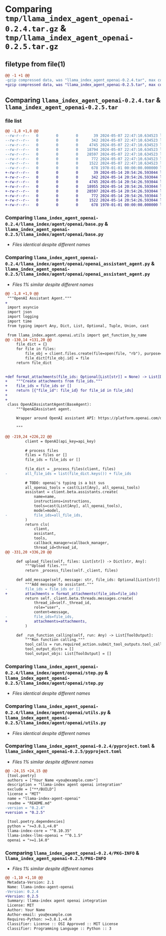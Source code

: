 # Comparing `tmp/llama_index_agent_openai-0.2.4.tar.gz` & `tmp/llama_index_agent_openai-0.2.5.tar.gz`

## filetype from file(1)

```diff
@@ -1 +1 @@
-gzip compressed data, was "llama_index_agent_openai-0.2.4.tar", max compression
+gzip compressed data, was "llama_index_agent_openai-0.2.5.tar", max compression
```

## Comparing `llama_index_agent_openai-0.2.4.tar` & `llama_index_agent_openai-0.2.5.tar`

### file list

```diff
@@ -1,8 +1,8 @@
--rw-r--r--   0        0        0       39 2024-05-07 22:47:10.634523 llama_index_agent_openai-0.2.4/README.md
--rw-r--r--   0        0        0      342 2024-05-07 22:47:10.634523 llama_index_agent_openai-0.2.4/llama_index/agent/openai/__init__.py
--rw-r--r--   0        0        0     4745 2024-05-07 22:47:10.634523 llama_index_agent_openai-0.2.4/llama_index/agent/openai/base.py
--rw-r--r--   0        0        0    18794 2024-05-07 22:47:10.634523 llama_index_agent_openai-0.2.4/llama_index/agent/openai/openai_assistant_agent.py
--rw-r--r--   0        0        0    28597 2024-05-07 22:47:10.634523 llama_index_agent_openai-0.2.4/llama_index/agent/openai/step.py
--rw-r--r--   0        0        0      772 2024-05-07 22:47:10.634523 llama_index_agent_openai-0.2.4/llama_index/agent/openai/utils.py
--rw-r--r--   0        0        0     1522 2024-05-07 22:47:10.634523 llama_index_agent_openai-0.2.4/pyproject.toml
--rw-r--r--   0        0        0      678 1970-01-01 00:00:00.000000 llama_index_agent_openai-0.2.4/PKG-INFO
+-rw-r--r--   0        0        0       39 2024-05-14 20:54:26.593044 llama_index_agent_openai-0.2.5/README.md
+-rw-r--r--   0        0        0      342 2024-05-14 20:54:26.593044 llama_index_agent_openai-0.2.5/llama_index/agent/openai/__init__.py
+-rw-r--r--   0        0        0     4745 2024-05-14 20:54:26.593044 llama_index_agent_openai-0.2.5/llama_index/agent/openai/base.py
+-rw-r--r--   0        0        0    18955 2024-05-14 20:54:26.593044 llama_index_agent_openai-0.2.5/llama_index/agent/openai/openai_assistant_agent.py
+-rw-r--r--   0        0        0    28597 2024-05-14 20:54:26.593044 llama_index_agent_openai-0.2.5/llama_index/agent/openai/step.py
+-rw-r--r--   0        0        0      772 2024-05-14 20:54:26.593044 llama_index_agent_openai-0.2.5/llama_index/agent/openai/utils.py
+-rw-r--r--   0        0        0     1522 2024-05-14 20:54:26.593044 llama_index_agent_openai-0.2.5/pyproject.toml
+-rw-r--r--   0        0        0      678 1970-01-01 00:00:00.000000 llama_index_agent_openai-0.2.5/PKG-INFO
```

### Comparing `llama_index_agent_openai-0.2.4/llama_index/agent/openai/base.py` & `llama_index_agent_openai-0.2.5/llama_index/agent/openai/base.py`

 * *Files identical despite different names*

### Comparing `llama_index_agent_openai-0.2.4/llama_index/agent/openai/openai_assistant_agent.py` & `llama_index_agent_openai-0.2.5/llama_index/agent/openai/openai_assistant_agent.py`

 * *Files 1% similar despite different names*

```diff
@@ -1,8 +1,9 @@
 """OpenAI Assistant Agent."""
+
 import asyncio
 import json
 import logging
 import time
 from typing import Any, Dict, List, Optional, Tuple, Union, cast
 
 from llama_index.agent.openai.utils import get_function_by_name
@@ -130,14 +131,20 @@
     file_dict = {}
     for file in files:
         file_obj = client.files.create(file=open(file, "rb"), purpose="assistants")
         file_dict[file_obj.id] = file
     return file_dict
 
 
+def format_attachments(file_ids: Optional[List[str]] = None) -> List[Dict[str, str]]:
+    """Create attachments from file_ids."""
+    file_ids = file_ids or []
+    return [{"file_id": file_id} for file_id in file_ids]
+
+
 class OpenAIAssistantAgent(BaseAgent):
     """OpenAIAssistant agent.
 
     Wrapper around OpenAI assistant API: https://platform.openai.com/docs/assistants/overview
 
     """
 
@@ -219,24 +226,22 @@
         client = OpenAI(api_key=api_key)
 
         # process files
         files = files or []
         file_ids = file_ids or []
 
         file_dict = _process_files(client, files)
-        all_file_ids = list(file_dict.keys()) + file_ids
 
         # TODO: openai's typing is a bit sus
         all_openai_tools = cast(List[Any], all_openai_tools)
         assistant = client.beta.assistants.create(
             name=name,
             instructions=instructions,
             tools=cast(List[Any], all_openai_tools),
             model=model,
-            file_ids=all_file_ids,
         )
         return cls(
             client,
             assistant,
             tools,
             callback_manager=callback_manager,
             thread_id=thread_id,
@@ -331,20 +336,20 @@
 
     def upload_files(self, files: List[str]) -> Dict[str, Any]:
         """Upload files."""
         return _process_files(self._client, files)
 
     def add_message(self, message: str, file_ids: Optional[List[str]] = None) -> Any:
         """Add message to assistant."""
-        file_ids = file_ids or []
+        attachments = format_attachments(file_ids=file_ids)
         return self._client.beta.threads.messages.create(
             thread_id=self._thread_id,
             role="user",
             content=message,
-            file_ids=file_ids,
+            attachments=attachments,
         )
 
     def _run_function_calling(self, run: Any) -> List[ToolOutput]:
         """Run function calling."""
         tool_calls = run.required_action.submit_tool_outputs.tool_calls
         tool_output_dicts = []
         tool_output_objs: List[ToolOutput] = []
```

### Comparing `llama_index_agent_openai-0.2.4/llama_index/agent/openai/step.py` & `llama_index_agent_openai-0.2.5/llama_index/agent/openai/step.py`

 * *Files identical despite different names*

### Comparing `llama_index_agent_openai-0.2.4/llama_index/agent/openai/utils.py` & `llama_index_agent_openai-0.2.5/llama_index/agent/openai/utils.py`

 * *Files identical despite different names*

### Comparing `llama_index_agent_openai-0.2.4/pyproject.toml` & `llama_index_agent_openai-0.2.5/pyproject.toml`

 * *Files 1% similar despite different names*

```diff
@@ -24,15 +24,15 @@
 [tool.poetry]
 authors = ["Your Name <you@example.com>"]
 description = "llama-index agent openai integration"
 exclude = ["**/BUILD"]
 license = "MIT"
 name = "llama-index-agent-openai"
 readme = "README.md"
-version = "0.2.4"
+version = "0.2.5"
 
 [tool.poetry.dependencies]
 python = ">=3.8.1,<4.0"
 llama-index-core = "^0.10.35"
 llama-index-llms-openai = "^0.1.5"
 openai = ">=1.14.0"
```

### Comparing `llama_index_agent_openai-0.2.4/PKG-INFO` & `llama_index_agent_openai-0.2.5/PKG-INFO`

 * *Files 1% similar despite different names*

```diff
@@ -1,10 +1,10 @@
 Metadata-Version: 2.1
 Name: llama-index-agent-openai
-Version: 0.2.4
+Version: 0.2.5
 Summary: llama-index agent openai integration
 License: MIT
 Author: Your Name
 Author-email: you@example.com
 Requires-Python: >=3.8.1,<4.0
 Classifier: License :: OSI Approved :: MIT License
 Classifier: Programming Language :: Python :: 3
```

